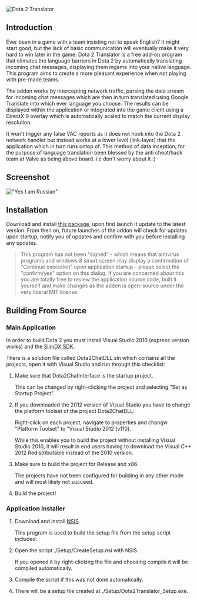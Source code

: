 ![Dota 2 Translator](http://i.imgur.com/9yz2hyY.png)

## Introduction

Ever been in a game with a team insisting not to speak English? It might start good, but the lack of basic communication will eventually make it very hard to win later in the game. Dota 2 Translator is a free add-on program that elimates the language barriers in Dota 2 by automatically translating incoming chat messages, displaying them ingame into your native language. This program aims to create a more pleasant experience when not playing with pre-made teams.

The addon works by intercepting network traffic, parsing the data stream for incoming chat messages which are then in turn translated using Google Translate into which ever language you choose. The results can be displayed within the application or integrated into the game client using a DirectX 9 overlay which is automatically scaled to match the current display resolution.

It won't trigger any false VAC reports as it does not hook into the Dota 2 network handler but instead works at a lower level (link-layer) that the application which in turn runs ontop of. This method of data inception, for the purpose of language translation been blessed by the anti cheat/hack team at Valve as being above board. i.e don't worry about it :)


## Screenshot

!["Yes I am Russian"](http://i.imgur.com/5AT6JUV.png?1?7557)


## Installation

Download and install [this package](http://sletmo.com/download "Dota 2 Translator Download"), upon first launch it  update to the latest version. From then on, future launches of the addon will check for updates upon startup, notify you of updates and confirm with you before installing any updates.

> This program has not been "signed" - which means that antivirus programs and windows 8 smart screen may display a confirmation of "Continue execution" upon application startup - please select the "confirm/yes" option on this dialog. If you are concerned about this you are totally free to review the application source code, built it yourself and make changes as the addon is open-source under the very liberal MIT license.

## Building From Source

### Main Application

In order to build Dota 2 you must install Visual Studio 2010 (express version works) and the [SlimDX SDK](http://slimdx.org/download.php "SlimDX SDK").

There is a solution file called Dota2ChatDLL.sln which contains all the projects, open it with
Visual Studio and run through this checklist:

1. Make sure that Dota2ChatInterface is the startup project.
    
    This can be changed by right-clicking the project and selecting "Set as Startup Project".

2. If you downloaded the 2012 version of Visual Studio you have to change the platform toolset of the project Dota2ChatDLL:

    Right-click on each project, navigate to properties and changw "Platform Toolset" to "Visual Studio 2012 (v110). 

    While this enables you to build the project without installing Visual Studio 2010, it will result in end users having to download the Visual C++ 2012 Redistributable instead of the 2010 version.

3. Make sure to build the project for Release and x86. 

    The projects have not been configured for building in any other mode and will most likely not succeed.

4. Build the project!

### Application Installer

1. Download and install [NSIS]( http://nsis.sourceforge.net "NSIS"). 

    This program is used to build the setup file from the setup script included. 

2. Open the script ./Setup/CreateSetup.nsi with NSIS.

     If you opened it by right-clicking the file and choosing compile it will be compiled automatically.

3. Compile the script if this was not done automatically.

4. There will be a setup file created at ./Setup/Dota2Translator_Setup.exe.
